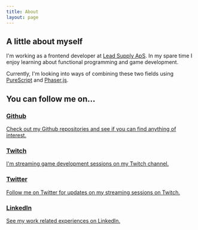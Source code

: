 ```yaml
---
title: About
layout: page
---
```


<section>
  <h2>A little about myself</h2>
  <p>I'm working as a frontend developer at <a href="https://leadsupply.dk/">Lead Supply ApS</a>. In my spare time I enjoy learning about functional programming and game development.</p>
  <p>Currently, I'm looking into ways of combining these two fields using <a href="http://www.purescript.org/">PureScript</a> and <a href="http://phaser.io/">Phaser.js</a>.</p>
</section>
<section>
  <h2>You can follow me on...</h2>
  <div class="flag-wrapper">
    <div class="flag">
      <a href="https://github.com/simsoll">
        <div class="flag__image">
          <i class="fa fa-github" aria-hidden="true"></i>
        </div>
        <div class="flag__body">
          <h3>Github</h3>
          <p class="flag__text">Check out my Github repositories and see if you can find anything of interest.</p>
        </div>
      </a>
    </div>
    <div class="flag">
      <a href="https://www.twitch.tv/simsollontwitch">
        <div class="flag__image">
          <i class="fa fa-twitch" aria-hidden="true"></i>
        </div>
        <div class="flag__body">
          <h3>Twitch</h3>
          <p class="flag__text">I'm streaming game development sessions on my Twitch channel.</p>
        </div>
      </a>
    </div>
    <div class="flag">
      <a href="https://twitter.com/simsoll">
        <div class="flag__image">
          <i class="fa fa-twitter" aria-hidden="true"></i>
        </div>
        <div class="flag__body">
          <h3>Twitter</h3>
          <p class="flag__text">Follow me on Twitter for updates on my streaming sessions on Twitch.</p>
        </div>
      </a>
    </div>
    <div class="flag">
      <a href="https://www.linkedin.com/in/simon-s%C3%B8llingvraa-b8818236">
        <div class="flag__image">
          <i class="fa fa-linkedin" aria-hidden="true"></i>
        </div>
        <div class="flag__body">
          <h3>LinkedIn</h3>
          <p class="flag__text">See my work related experiences on LinkedIn.</p>
        </div>
      </a>
    </div>
  </div>
</section>
